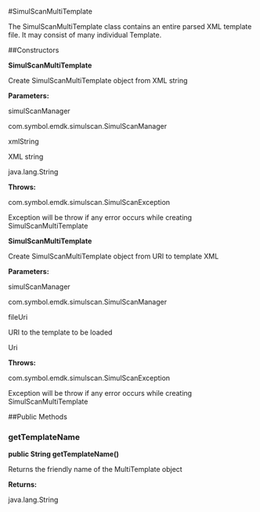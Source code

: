 #SimulScanMultiTemplate

The SimulScanMultiTemplate class contains an entire parsed XML template file. It may consist of many individual Template.



##Constructors

**SimulScanMultiTemplate**

Create SimulScanMultiTemplate object from XML string

**Parameters:**

simulScanManager



com.symbol.emdk.simulscan.SimulScanManager

xmlString

XML string

java.lang.String

**Throws:**

com.symbol.emdk.simulscan.SimulScanException

Exception will be throw if any error occurs while creating SimulScanMultiTemplate

**SimulScanMultiTemplate**

Create SimulScanMultiTemplate object from URI to template XML

**Parameters:**

simulScanManager



com.symbol.emdk.simulscan.SimulScanManager

fileUri

URI to the template to be loaded

Uri

**Throws:**

com.symbol.emdk.simulscan.SimulScanException

Exception will be throw if any error occurs while creating SimulScanMultiTemplate

##Public Methods

### getTemplateName

**public String getTemplateName()**

Returns the friendly name of the MultiTemplate object

**Returns:**

java.lang.String

